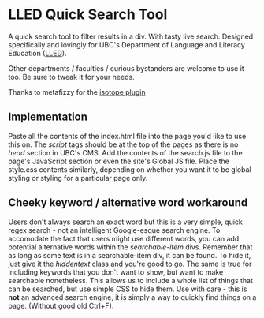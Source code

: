 # LLED Quick Search Tool

A quick search tool to filter results in a div. With tasty live search. Designed specifically and lovingly for UBC's Department of Language and Literacy Education ([LLED](http://lled.educ.ubc.ca)).

Other departments / faculties / curious bystanders are welcome to use it too. Be sure to tweak it for your needs.

Thanks to metafizzy for the [isotope plugin](https://github.com/metafizzy/isotope)

## Implementation

Paste all the contents of the index.html file into the page you'd like to use this on. The *script* tags should be at the top of the pages as there is no *head* section in UBC's CMS. Add the contents of the search.js file to the page's JavaScript section or even the site's Global JS file. Place the style.css contents similarly, depending on whether you want it to be global styling or styling for a particular page only.

## Cheeky keyword / alternative word workaround

Users don't always search an exact word but this is a very simple, quick regex search - not an intelligent Google-esque search engine. To accomodate the fact that users might use different words, you can add potential alternative words within the *searchable-item* divs. Remember that as long as some text is in a searchable-item div, it can be found. To hide it, just give it the *hiddentext* class and you're good to go. The same is true for including keywords that you don't want to show, but want to make searchable nonetheless. This allows us to include a whole list of things that can be searched, but use simple CSS to hide them. Use with care - this is **not** an advanced search engine, it is simply a way to quickly find things on a page. (Without good old Ctrl+F).
